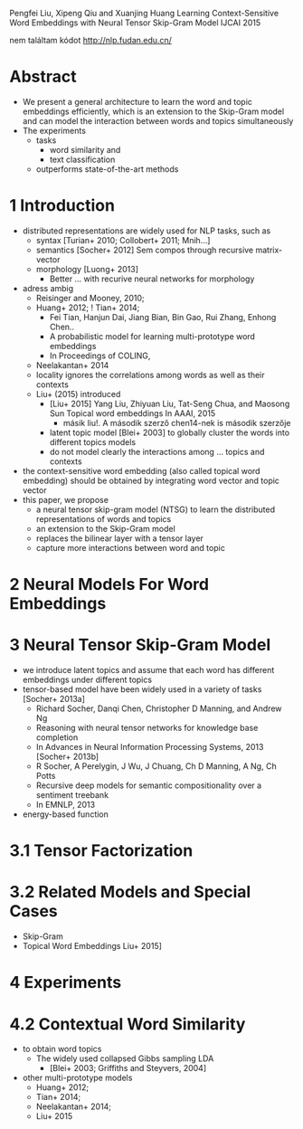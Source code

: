 Pengfei Liu, Xipeng Qiu and Xuanjing Huang
Learning Context-Sensitive Word Embeddings with Neural Tensor Skip-Gram Model
IJCAI 2015

nem találtam kódot http://nlp.fudan.edu.cn/

# Abstract

* We present a general architecture to learn the word and topic embeddings
  efficiently, which is an
  extension to the Skip-Gram model and can
  model the interaction between words and topics simultaneously
* The experiments
  * tasks
    * word similarity and
    * text classification
  * outperforms state-of-the-art methods

# 1 Introduction

* distributed representations are widely used for NLP tasks, such as
  * syntax [Turian+ 2010; Collobert+ 2011; Mnih...]
  * semantics [Socher+ 2012] Sem compos through recursive matrix-vector 
  * morphology [Luong+ 2013]
    * Better ... with recurive neural networks for morphology
* adress ambig
  * Reisinger and Mooney, 2010;
  * Huang+ 2012;
  ! Tian+ 2014;
    * Fei Tian, Hanjun Dai, Jiang Bian, Bin Gao, Rui Zhang, Enhong Chen..
    * A probabilistic model for learning multi-prototype word embeddings
    * In Proceedings of COLING,
  * Neelakantan+ 2014
  * locality ignores the correlations among words as well as their contexts
  * Liu+ (2015) introduced
    * [Liu+ 2015]
      Yang Liu, Zhiyuan Liu, Tat-Seng Chua, and Maosong Sun
      Topical word embeddings
      In AAAI, 2015
      * másik liu!. A második szerző chen14-nek is második szerzője
    * latent topic model [Blei+ 2003] to
      globally cluster the words into different topics models
    * do not model clearly the interactions among ... topics and contexts
* the context-sensitive word embedding (also called topical word embedding)
  should be obtained by integrating word vector and topic vector
* this paper, we propose
    * a neural tensor skip-gram model (NTSG) to learn the distributed
      representations of words and topics
    * an extension to the Skip-Gram model
    * replaces the bilinear layer with a tensor layer
    * capture more interactions between word and topic

# 2 Neural Models For Word Embeddings

# 3 Neural Tensor Skip-Gram Model

* we introduce latent topics and assume that
  each word has different embeddings under different topics
* tensor-based model have been widely used in a variety of tasks
    [Socher+ 2013a]
    * Richard Socher, Danqi Chen, Christopher D Manning, and Andrew Ng
    * Reasoning with neural tensor networks for knowledge base completion
    * In Advances in Neural Information Processing Systems, 2013
    [Socher+ 2013b]
    * R Socher, A Perelygin, J Wu, J Chuang, Ch D Manning, A Ng, Ch Potts
    * Recursive deep models 
      for semantic compositionality over a sentiment treebank
    * In EMNLP, 2013
* energy-based function

# 3.1 Tensor Factorization

# 3.2 Related Models and Special Cases

* Skip-Gram
* Topical Word Embeddings Liu+ 2015]

# 4 Experiments

# 4.2 Contextual Word Similarity

* to obtain word topics
  * The widely used collapsed Gibbs sampling LDA
    * [Blei+ 2003; Griffiths and Steyvers, 2004]
* other multi-prototype models
  * Huang+ 2012;
  * Tian+ 2014;
  * Neelakantan+ 2014;
  * Liu+ 2015
